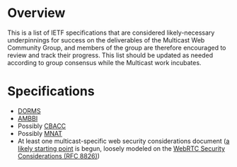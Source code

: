 # Overview

This is a list of IETF specifications that are considered likely-necessary underpinnings for success on the deliverables of the Multicast Web Community Group, and members of the group are therefore encouraged to review and track their progress.  This list should be updated as needed according to group consensus while the Multicast work incubates.

# Specifications

 - [DORMS](https://datatracker.ietf.org/doc/html/draft-ietf-mboned-dorms)
 - [AMBBI](https://datatracker.ietf.org/doc/html/draft-ietf-mboned-ambi)
 - Possibly [CBACC](https://datatracker.ietf.org/doc/html/draft-ietf-mboned-cbacc)
 - Possibly [MNAT](https://datatracker.ietf.org/doc/html/draft-ietf-mboned-mnat)
 - At least one multicast-specific web security considerations document ([a likely starting point](https://github.com/squarooticus/draft-krose-multicast-security) is begun, loosely modeled on the [WebRTC Security Considerations (RFC 8826)](https://www.rfc-editor.org/rfc/rfc8826.html))

